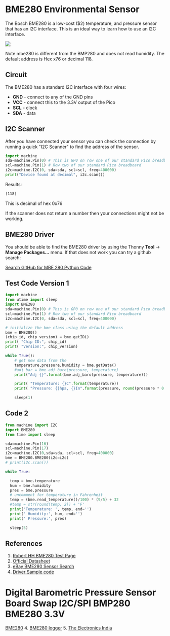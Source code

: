 # BME280 Environmental Sensor

The Bosch BME280 is a low-cost ($2) temperature, and pressure sensor that has an I2C interface.  This is an ideal way to learn how to use an I2C interface.

![](../img/bme280-sensor.jpg)

Note mbe280 is different from the BMP280 and does not read humidity. The default address is Hex x76 or decimal 118.

## Circuit

The BME280 has a standard I2C interface with four wires:

* **GND** - connect to any of the GND pins
* **VCC** - connect this to the 3.3V output of the Pico
* **SCL** - clock
* **SDA** - data

## I2C Scanner

After you have connected your sensor you can check the connection by running a quick "I2C Scanner" to find the address of the sensor.

```py
import machine
sda=machine.Pin(0) # This is GP0 on row one of our standard Pico breadboard with the USB on top
scl=machine.Pin(1) # Row two of our standard Pico breadboard
i2c=machine.I2C(0, sda=sda, scl=scl, freq=400000)
print("Device found at decimal", i2c.scan())
```

Results:
```txt
[118]
```

This is decimal of hex 0x76

If the scanner does not return a number then your connections might not be working.

## BME280 Driver

You should be able to find the BME280 driver by using the Thonny **Tool** -> **Manage Packages...** menu.  If that does not work you can try a github search:

[Search GitHub for MBE 280 Python Code](https://github.com/search?q=MBE280+python&type=code)

## Test Code Version 1

```python
import machine
from utime import sleep
import BME280
sda=machine.Pin(0) # This is GP0 on row one of our standard Pico breadboard with the USB on top
scl=machine.Pin(1) # Row two of our standard Pico breadboard
i2c=machine.I2C(0, sda=sda, scl=scl, freq=400000)

# initialize the bme class using the default address
bme = BME280()
(chip_id, chip_version) = bme.getID()
print( "Chip ID:", chip_id)
print( "Version:", chip_version)

while True():
    # get new data from the 
    temperature,pressure,humidity = bme.getData()
    #adj_bar = bme.adj_baro(pressure, temperature)
    print("Adj {}".format(bme.adj_baro(pressure, temperature)))

    print( "Temperature: {}C".format(temperature))
    print( "Pressure: {}hpa, {}In".format(pressure, round(pressure * 0.02953, 2)))

    sleep(1)
```

## Code 2

```py
from machine import I2C
import BME280
from time import sleep

sda=machine.Pin(16)
scl=machine.Pin(17)
i2c=machine.I2C(0,sda=sda, scl=scl, freq=400000)
bme = BME280.BME280(i2c=i2c)
# print(i2c.scan())

while True:

  temp = bme.temperature
  hum = bme.humidity
  pres = bme.pressure
  # uncomment for temperature in Fahrenheit
  temp = (bme.read_temperature()/100) * (9/5) + 32
  #temp = str(round(temp, 2)) + 'F'
  print('Temperature: ', temp, end='')
  print(' Humidity:', hum, end='')
  print(' Pressure:', pres)

  sleep(5)
```

## References

1. [Robert HH BME280 Test Page](https://github.com/robert-hh/BME280/blob/master/bmetest.py)
1. [Official Datasheet](https://www.bosch-sensortec.com/bst/products/all_products/bme280)
2. [eBay BME280 Sensor Search](https://www.ebay.com/sch/i.html?_from=R40&_trksid=p2553889.m570.l1311&_nkw=bme280+sensor)
3. [Driver Sample code](https://github.com/webbhm/GBE-Digital/blob/main/python/BME280.py)
# Digital Barometric Pressure Sensor Board Swap I2C/SPI BMP280 BME280 3.3V
[BME280](https://www.ebay.com/itm/Digital-Barometric-Pressure-Sensor-Board-Swap-I2C-SPI-BMP280-BME280-3-3V/262964983464)
4. [BME280 logger](https://github.com/raymondodinzeo/pico_datalogger/blob/main/pico_datalogger)
5. [The Electronics India](https://www.theelectronics.co.in/2021/10/bme280-interfacing-raspberry-pi-pico-rp2040.html)